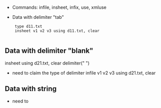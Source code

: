 * Commands: infile, insheet, infix, use, xmluse

* Data with delimiter "tab"
  <pre><code> type d11.txt
   insheet v1 v2 v3 using d11.txt, clear
   </code></pre>

## Data with delimiter "blank" ##
   insheet using d21.txt, clear delimiter(" ")
   * need to claim the type of delimiter
   infile v1 v2 v3 using d21.txt, clear
   
## Data with string
   * need to 
  
